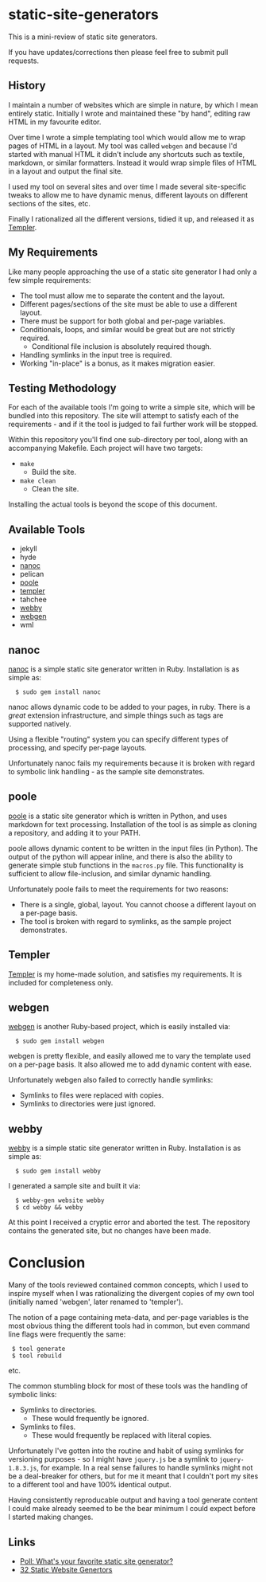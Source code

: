 static-site-generators
======================

This is a mini-review of static site generators.

If you have updates/corrections then please feel free to submit pull requests.


History
-------

I maintain a number of websites which are simple in nature, by which I mean entirely static.  Initially I wrote and maintained these "by hand", editing raw HTML in my favourite editor.

Over time I wrote a simple templating tool which would allow me to wrap pages of HTML in a layout.  My tool was called `webgen` and because I'd started with manual HTML it didn't include any shortcuts such as textile, markdown, or similar formatters.  Instead it would wrap simple files of HTML in a layout and output the final site.

I used my tool on several sites and over time I made several site-specific tweaks to allow me to have dynamic menus, different layouts on different sections of the sites, etc.

Finally I rationalized all the different versions, tidied it up, and released it as [Templer](https://github.com/skx/templer).


My Requirements
---------------

Like many people approaching the use of a static site generator I had only a few simple requirements:

* The tool must allow me to separate the content and the layout.
* Different pages/sections of the site must be able to use a different layout.
* There must be support for both global and per-page variables.
* Conditionals, loops, and similar would be great but are not strictly required.
   * Conditional file inclusion is absolutely required though.
* Handling symlinks in the input tree is required.
* Working "in-place" is a bonus, as it makes migration easier.


Testing Methodology
-------------------

For each of the available tools I'm going to write a simple site, which will be
bundled into this repository.  The site will attempt to satisfy each of the
requirements - and if it the tool is judged to fail further work will be stopped.

Within this repository you'll find one sub-directory per tool, along with an
accompanying Makefile.  Each project will have two targets:

* `make`
   * Build the site.
* `make clean`
   * Clean the site.

Installing the actual tools is beyond the scope of this document.


Available Tools
---------------

* jekyll
* hyde
* [nanoc](#nanoc)
* pelican
* [poole](#poole)
* [templer](#templer)
* tahchee
* [webby](#webby)
* [webgen](#webgen)
* wml



nanoc
-----

[nanoc](http://nanoc.stoneship.org/) is a simple static site generator written in Ruby.  Installation is as simple as:

      $ sudo gem install nanoc

nanoc allows dynamic code to be added to your pages, in ruby.   There is a _great_ extension infrastructure, and simple things such as tags are supported natively.

Using a flexible "routing" system you can specify different types of processing, and specify per-page layouts.

Unfortunately nanoc fails my requirements because it is broken with regard to symbolic link handling - as the sample site demonstrates.


poole
------

[poole](https://bitbucket.org/obensonne/poole) is a static site generator which is written in Python, and uses markdown for text processing.  Installation of the tool is as simple as cloning a repository, and adding it to your PATH.

poole  allows dynamic content to be written in the input files (in Python).  The output of the python will appear inline, and there is also the ability to generate simple stub functions in the `macros.py` file.  This functionality is sufficient to allow file-inclusion, and similar dynamic handling.

Unfortunately poole fails to meet the requirements for two reasons:

* There is a single, global, layout.  You cannot choose a different layout on a per-page basis.
* The tool is broken with regard to symlinks, as the sample project demonstrates.


Templer
-------

[Templer](https://github.com/skx/templer) is my home-made solution, and satisfies my requirements.  It is included for completeness only.


webgen
------

[webgen](http://webgen.rubyforge.org/) is another Ruby-based project, which is easily installed via:

      $ sudo gem install webgen

webgen is pretty flexible, and easily allowed me to vary the template used on a per-page basis.  It also allowed me to add dynamic content with ease.

Unfortunately webgen also failed to correctly handle symlinks:

* Symlinks to files were replaced with copies.
* Symlinks to directories were just ignored.


webby
-----

[webby](http://webby.rubyforge.org/) is a simple static site generator written in Ruby.  Installation is as simple as:

      $ sudo gem install webby

I generated a sample site and built it via:

      $ webby-gen website webby
      $ cd webby && webby

At this point I received a cryptic error and aborted the test.  The repository contains the generated site, but no changes have been made.



Conclusion
==========

Many of the tools reviewed contained common concepts, which I used to inspire myself when I was rationalizing the divergent copies of my own tool (initially named 'webgen', later renamed to 'templer').

The notion of a page containing meta-data, and per-page variables is the most obvious thing the different tools had in common, but even command line flags were frequently the same:

     $ tool generate
     $ tool rebuild

etc.

The common stumbling block for most of these tools was the handling of symbolic links:

* Symlinks to directories.
    * These would frequently be ignored.
* Symlinks to files.
   * These would frequently be replaced with literal copies.

Unfortunately I've gotten into the routine and habit of using symlinks for versioning purposes - so I might have `jquery.js` be a symlink to `jquery-1.8.3.js`, for example.  In a real sense failures to handle symlinks might not be a deal-breaker for others, but for me it meant that I couldn't port my sites to a different tool and have 100% identical output.

Having consistently reproducable output and having a tool generate content I could make already seemed to be the bear minimum I could expect before I started making changes.


Links
-----

* [Poll: What's your favorite static site generator?](http://news.ycombinator.com/item?id=4857473)
* [32 Static Website Genertors](http://iwantmyname.com/blog/2011/02/list-static-website-generators.html)